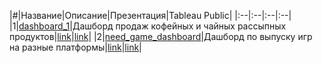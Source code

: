 |#|Название|Описание|Презентация|Tableau Public|
|:--|:--|:--|:--|
|1|[dashboard_1](https://github.com/dkolesov95/Tableau/tree/main/dashboard_1)|Дашборд продаж кофейных и чайных рассыпных продуктов|[link](https://github.com/dkolesov95/Tableau/blob/main/dashboard_1/Presentation.pdf)|[link](https://public.tableau.com/app/profile/dmitriy1152/viz/dashboard_2_16730146641670/Dashboard1)|
|2|[need_game_dashboard](https://github.com/dkolesov95/tableau_public/tree/main/need_game_dashboard)|Дашборд по выпуску игр на разные платформы|[link](https://github.com/dkolesov95/tableau_public/blob/main/need_game_dashboard/Presentation.pdf)|[link](https://public.tableau.com/app/profile/dmitriy1152/viz/need_game_dashboard/Dashboard1)|
